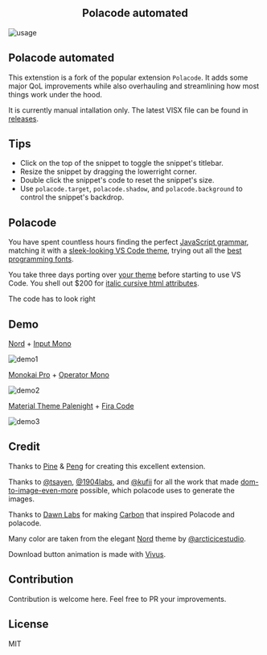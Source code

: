 <p>
  <h2 align="center">Polacode automated</h2>
</p>

<!-- ![usage](https://github.com/silentnoodlemaster/polacode-automated/raw/master/demo/usage.gif) -->
![usage](./demo/polacodeUsage.gif)

## Polacode automated

This extenstion is a fork of the popular extension `Polacode`. It adds some major QoL improvements while also overhauling and streamlining how most things work under the hood.


It is currently manual intallation only. The latest VISX file can be found in [releases](https://github.com/silentnoodlemaster/polacode-automated/releases).





## Tips

- Click on the top of the snippet to toggle the snippet's titlebar.
- Resize the snippet by dragging the lowerright corner.
- Double click the snippet's code to reset the snippet's size.
- Use `polacode.target`, `polacode.shadow`, and `polacode.background` to control the snippet's backdrop.





## Polacode

You have spent countless hours finding the perfect [JavaScript grammar](https://marketplace.visualstudio.com/search?term=javascript%20grammar&target=VSCode&category=All%20categories&sortBy=Relevance), matching it with a [sleek-looking VS Code theme](https://marketplace.visualstudio.com/search?target=VSCode&category=Themes&sortBy=Downloads), trying out all the [best programming fonts](https://www.slant.co/topics/67/~best-programming-fonts).

You take three days porting over [your theme](https://github.com/wesbos/cobalt2-vscode) before starting to use VS Code.
You shell out $200 for [italic cursive html attributes](https://www.typography.com/blog/introducing-operator).

The code has to look right





## Demo

[Nord](https://github.com/arcticicestudio/nord-visual-studio-code) + [Input Mono](http://input.fontbureau.com)

![demo1](https://raw.githubusercontent.com/silentnoodlemaster/polacode-automated/master/demo/1.png)

[Monokai Pro](https://marketplace.visualstudio.com/items?itemName=monokai.theme-monokai-pro-vscode) + [Operator Mono](https://www.typography.com/blog/introducing-operator)

![demo2](https://raw.githubusercontent.com/silentnoodlemaster/polacode-automated/master/demo/2.png)

[Material Theme Palenight](https://marketplace.visualstudio.com/items?itemName=Equinusocio.vsc-material-theme) + [Fira Code](https://github.com/tonsky/FiraCode)

![demo3](https://raw.githubusercontent.com/silentnoodlemaster/polacode-automated/master/demo/3.png)





## Credit

Thanks to [Pine](https://github.com/octref) & [Peng](https://github.com/rebornix) for creating this excellent extension.

Thanks to [@tsayen](https://github.com/tsayen), [@1904labs](https://github.com/1904labs), and [@kufii](https://github.com/kufii) for all the work that made [dom-to-image-even-more](https://github.com/kufii/dom-to-image-even-more) possible, which polacode uses to generate the images.

Thanks to [Dawn Labs](https://dawnlabs.io) for making [Carbon](https://carbon.now.sh) that inspired Polacode and polacode.

Many color are taken from the elegant [Nord](https://github.com/arcticicestudio/nord) theme by [@arcticicestudio](https://github.com/arcticicestudio).

Download button animation is made with [Vivus](https://github.com/maxwellito/vivus).





## Contribution

Contribution is welcome here. Feel free to PR your improvements.





## License

MIT
